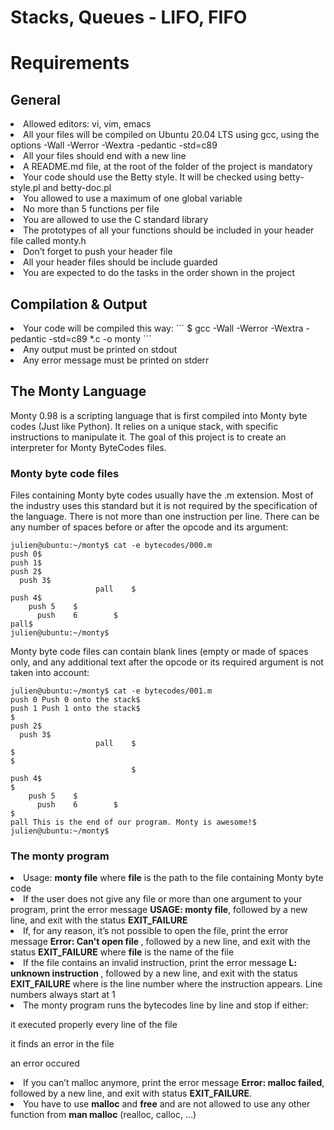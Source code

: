 # Stacks, Queues - LIFO, FIFO

# Requirements
## General

<li> Allowed editors: vi, vim, emacs
<li> All your files will be compiled on Ubuntu 20.04 LTS using gcc, using the options -Wall -Werror -Wextra -pedantic -std=c89
<li> All your files should end with a new line
<li> A README.md file, at the root of the folder of the project is mandatory
<li> Your code should use the Betty style. It will be checked using betty-style.pl and betty-doc.pl
<li> You allowed to use a maximum of one global variable
<li> No more than 5 functions per file
<li> You are allowed to use the C standard library
<li> The prototypes of all your functions should be included in your header file called monty.h
<li> Don’t forget to push your header file
<li> All your header files should be include guarded
<li> You are expected to do the tasks in the order shown in the project

## Compilation & Output

<li> Your code will be compiled this way:
```
$ gcc -Wall -Werror -Wextra -pedantic -std=c89 *.c -o monty
```
<li> Any output must be printed on stdout
<li> Any error message must be printed on stderr

## The Monty Language

Monty 0.98 is a scripting language that is first compiled into Monty byte codes (Just like Python). It relies on a unique stack, with specific instructions to manipulate it. The goal of this project is to create an interpreter for Monty ByteCodes files.

### Monty byte code files

Files containing Monty byte codes usually have the .m extension. Most of the industry uses this standard but it is not required by the specification of the language. There is not more than one instruction per line. There can be any number of spaces before or after the opcode and its argument:

```
julien@ubuntu:~/monty$ cat -e bytecodes/000.m
push 0$
push 1$
push 2$
  push 3$
                   pall    $
push 4$
    push 5    $
      push    6        $
pall$
julien@ubuntu:~/monty$
```

Monty byte code files can contain blank lines (empty or made of spaces only, and any additional text after the opcode or its required argument is not taken into account:

```
julien@ubuntu:~/monty$ cat -e bytecodes/001.m
push 0 Push 0 onto the stack$
push 1 Push 1 onto the stack$
$
push 2$
  push 3$
                   pall    $
$
$
                           $
push 4$
$
    push 5    $
      push    6        $
$
pall This is the end of our program. Monty is awesome!$
julien@ubuntu:~/monty$
```

### The monty program

<li> Usage: <b>monty file</b>
where <b>file</b>  is the path to the file containing Monty byte code
<li> If the user does not give any file or more than one argument to your program, print the error message <b>USAGE: monty file</b>, followed by a new line, and exit with the status <b>EXIT_FAILURE</b>
<li> If, for any reason, it’s not possible to open the file, print the error message <b>Error: Can't open file <file></b>, followed by a new line, and exit with the status <b>EXIT_FAILURE</b>
where <b>file</b> is the name of the file
<li> If the file contains an invalid instruction, print the error message <b>L<line_number>: unknown instruction <opcode></b>, followed by a new line, and exit with the status <b>EXIT_FAILURE</b>
where is the line number where the instruction appears.
Line numbers always start at 1
<li> The monty program runs the bytecodes line by line and stop if either:

it executed properly every line of the file

it finds an error in the file

an error occured
<li> If you can’t malloc anymore, print the error message <b>Error: malloc failed</b>, followed by a new line, and exit with status <b>EXIT_FAILURE</b>.
<li> You have to use <b>malloc</b> and <b>free</b> and are not allowed to use any other function from <b>man malloc</b> (realloc, calloc, …)

